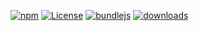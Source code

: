 [![npm](https://img.shields.io/npm/v/resume-renderer-example.svg)](https://www.npmjs.com/package/resume-renderer-example)
[![License](https://img.shields.io/badge/License-BSD%203--Clause-blue.svg)](https://opensource.org/licenses/BSD-3-Clause)
[![bundlejs](https://deno.bundlejs.com/?q=resume-renderer-example\&badge=detailed)](https://bundlejs.com/?q=resume-renderer-example)
[![downloads](http://img.shields.io/npm/dm/resume-renderer-example.svg?style=flat-square)](https://npmjs.org/package/resume-renderer-example)
